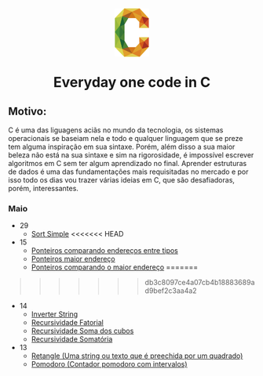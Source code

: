 <h1 align="center">
  <img src="c.png" width="70px"></img>
  <p align="center">Everyday one code in C </p>
</h1>


## Motivo:
C é uma das liguagens aciãs no mundo da tecnologia, os sistemas operacionais se baseiam nela e todo e qualquer linguagem que se preze tem alguma inspiração em sua sintaxe. Porém, além disso a sua maior beleza não está na sua sintaxe e sim na rigorosidade, é impossível escrever algoritmos em C sem ter algum aprendizado no final. Aprender estruturas de dados é uma das fundamentações mais requisitadas no mercado e por isso todo os dias vou trazer várias ideias em C, que são desafiadoras, porém, interessantes.
### Maio
  - 29
    - [Sort Simple](https://github.com/nicolas-oliveira/ceveryday/blob/master/Maio/29052020_sort_simple.c)
<<<<<<< HEAD
  - 15
    - [Ponteiros comparando endereços entre tipos](https://github.com/nicolas-oliveira/ceveryday/blob/master/Maio/15052020_ponteiros1%20copy.c)
    - [Ponteiros maior endereço](https://github.com/nicolas-oliveira/ceveryday/blob/master/Maio/15052020_ponteiros2.c)
    - [Ponteiros comparando o maior endereço](https://github.com/nicolas-oliveira/ceveryday/blob/master/Maio/15052020_ponteiros3.c)
=======
>>>>>>> db3c8097ce4a07cb4b18883689ad9bef2c3aa4a2
  - 14
    - [Inverter String](https://github.com/nicolas-oliveira/ceveryday/blob/master/Maio/14052020_inverter_string.c)
    - [Recursividade Fatorial](https://github.com/nicolas-oliveira/ceveryday/blob/master/Maio/14052020_recursividade_fatorial.c)
    - [Recursividade Soma dos cubos](https://github.com/nicolas-oliveira/ceveryday/blob/master/Maio/14052020_recursividade_soma_dos_cubos.c)
    - [Recursividade Somatória](https://github.com/nicolas-oliveira/ceveryday/blob/master/Maio/14052020_recursividade_somatoria.c)
  - 13
    - [Retangle (Uma string ou texto que é preechida por um quadrado)](https://github.com/nicolas-oliveira/ceveryday/blob/master/Maio/14052020_inverter_string.c)
    - [Pomodoro (Contador pomodoro com intervalos)](https://github.com/nicolas-oliveira/ceveryday/blob/master/Maio/13052020_cronometro_pomodoro.c)
